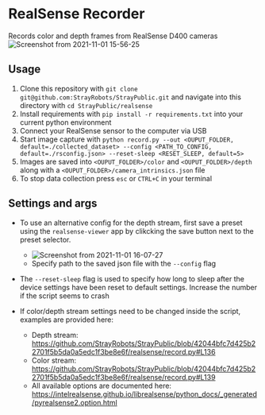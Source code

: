 # RealSense Recorder
Records color and depth frames from RealSense D400 cameras
![Screenshot from 2021-11-01 15-56-25](https://user-images.githubusercontent.com/4254623/139684115-c63562a8-87bd-4a98-99df-7a768e91282d.png)


## Usage

1. Clone this repository with `git clone git@github.com:StrayRobots/StrayPublic.git` and navigate into this directory with `cd StrayPublic/realsense`
2. Install requirements with `pip install -r requirements.txt` into your current python environment
3. Connect your RealSense sensor to the computer via USB
4. Start image capture with `python record.py --out <OUPUT_FOLDER, default=./collected_dataset> --config <PATH_TO_CONFIG, default=./rsconfig.json> --reset-sleep <RESET_SLEEP, default=5>`
6. Images are saved into `<OUPUT_FOLDER>/color` and `<OUPUT_FOLDER>/depth` along with a `<OUPUT_FOLDER>/camera_intrinsics.json` file
7. To stop data collection press `esc` or `CTRL+C` in your terminal

## Settings and args
* To use an alternative config for the depth stream, first save a preset using the `realsense-viewer` app by clikcking the save button next to the preset selector.
  - ![Screenshot from 2021-11-01 16-07-27](https://user-images.githubusercontent.com/4254623/139684923-5028eed9-6e7a-4ebd-84a4-f0c8b6ef30f1.png)
  - Specify path to the saved json file with the `--config` flag

* The `--reset-sleep` flag is used to specify how long to sleep after the device settings have been reset to default settings. Increase the number if the script seems to crash

* If color/depth stream settings need to be changed inside the script, examples are provided here:
  - Depth stream: https://github.com/StrayRobots/StrayPublic/blob/42044bfc7d425b22701f5b5da0a5edc1f3be8e6f/realsense/record.py#L136
  - Color stream: https://github.com/StrayRobots/StrayPublic/blob/42044bfc7d425b22701f5b5da0a5edc1f3be8e6f/realsense/record.py#L139
  - All available options are documented here: https://intelrealsense.github.io/librealsense/python_docs/_generated/pyrealsense2.option.html

